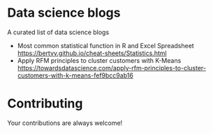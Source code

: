 # Data science blogs
A curated list of data science blogs

* Most common statistical function in R and Excel Spreadsheet https://bertvv.github.io/cheat-sheets/Statistics.html
* Apply RFM principles to cluster customers with K-Means https://towardsdatascience.com/apply-rfm-principles-to-cluster-customers-with-k-means-fef9bcc9ab16

# Contributing
Your contributions are always welcome!
